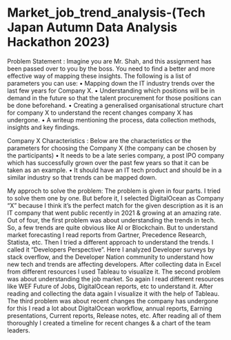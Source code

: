 # Market_job_trend_analysis-(Tech Japan  Autumn Data Analysis Hackathon 2023)

Problem Statement :
Imagine you are Mr. Shah, and this assignment has been passed over to you by the boss. You need to find a better and more effective way of mapping these insights. The following is a list of parameters you can use:
• Mapping down the IT industry trends over the last few years for Company X.
• Understanding which positions will be in demand in the future so that the talent procurement for those positions can be done beforehand.
• Creating a generalised organisational structure chart for company X to understand the recent changes company X has undergone. 
• A writeup mentioning the process, data collection methods, insights and key findings.

Company X Characteristics :
Below are the characteristics or the parameters for choosing the Company X (the company can be chosen by the participants)
• It needs to be a late series company, a post IPO company which has successfully grown over the past few years so that it can be taken as an example. 
• It should have an IT tech product and should be in a similar industry so that trends can be mapped down.

My approch to solve the problem: 
The problem is given in four parts. I tried to solve them one by one. But before it, I selected DigitalOcean as Company “X” because I think it’s the perfect match for the given description as it is an IT company that went public recently in 2021 & growing at an amazing rate.
Out of four, the first problem was about understanding the trends in tech. So, a few trends are quite obvious like AI or Blockchain. But to understand market forecasting I read reports from Gartner, Precedence Research, Statista, etc.
Then I tried a different approach to understand the trends. I called it “Developers Perspective”. Here I analyzed Developer surveys by stack overflow, and the Developer Nation community to understand how new tech and trends are affecting developers. After collecting data in Excel from different resources I used Tableau to visualize it.
The second problem was about understanding the job market. So again I read different resources like WEF Future of Jobs, DigitalOcean reports, etc to understand it. After reading and collecting the data again I visualize it with the help of Tableau.
The third problem was about recent changes the company has undergone for this I read a lot about DigitalOcean workflow, annual reports, Earning presentations, Current reports, Release notes, etc. After reading all of them thoroughly I created a timeline for recent changes & a chart of the team leaders.
